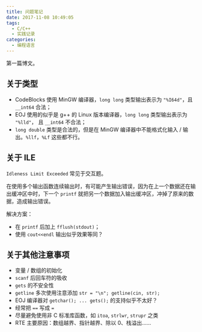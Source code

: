 ```yaml
---
title: 问题笔记
date: 2017-11-08 10:49:05
tags:
  - C/C++
  - 实践记录
categories:
  - 编程语言
---
```


第一篇博文。

<!--more-->

## 关于类型
- CodeBlocks 使用 MinGW 编译器，`long long` 类型输出表示为 `"%I64d"`，且 `__int64` 合法；
- EOJ 使用的似乎是 g++ 的 Linux 版本编译器，`long long` 类型输出表示为 `"%lld"`， 且 `__int64` 不合法；
- `long double` 类型是合法的，但是在 MinGW 编译器中不能格式化输入 / 输出。`%llf`，`%Lf` 这些都不行。

## 关于 ILE
`Idleness Limit Exceeded` 常见于交互题。

在使用多个输出函数连续输出时，有可能产生输出错误，因为在上一个数据还在输出缓冲区中时，下一个 `printf` 就把另一个数据加入输出缓冲区，冲掉了原来的数据，造成输出错误。

解决方案：
- 在 `printf` 后加上 `fflush(stdout)`；
- 使用 `cout<<endl` 输出似乎效果等同？

## 关于其他注意事项
- 变量 / 数组的初始化
- `scanf` 后回车符的吸收
- `gets` 的不安全性
- `getline` 多次使用注意添加 `str = "\n"; getline(cin, str);`
- EOJ 编译器对 `getchar(); ... gets();` 的支持似乎不太好？
- 经常把 `==` 写成 `=`
- 尽量避免使用非 C 标准库函数，如 `itoa`, `strlwr`, `strupr` 之类
- RTE 主要原因：数组越界、指针越界、除以 0、栈溢出……